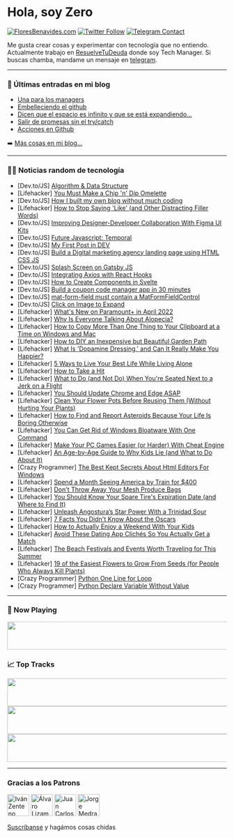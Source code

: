 # Hola, soy Zero

[![FloresBenavides.com](https://img.shields.io/website?down_message=oops&label=MiBlog&style=for-the-badge&up_message=online&url=https%3A%2F%2Ffloresbenavides.com)](https://floresbenavides.com) [![Twitter Follow](https://img.shields.io/twitter/follow/ZeroDragon?color=%231DA1F2&label=Follow&logo=twitter&logoColor=ffffff&style=for-the-badge)](https://twitter.com/zerodragon) [![Telegram Contact](https://img.shields.io/badge/escr%C3%ADbeme-ZeroDragon-%2326A5E4?style=for-the-badge&logo=telegram)](https://t.me/zerodragon)

Me gusta crear cosas y experimentar con tecnología que no entiendo.
Actualmente trabajo en [ResuelveTuDeuda](http://github.com/resuelve) donde soy Tech Manager.
Si buscas chamba, mandame un mensaje en [telegram](https://t.me/zerodragon).

---

### 📕 Últimas entradas en mi blog
<!-- BLOG-POST-LIST:START -->
- [Una para los managers](https://floresbenavides.com/una-para-los-managers/)
- [Embelleciendo el github](https://floresbenavides.com/embelleciendo-el-github/)
- [Dicen que el espacio es infinito y que se está expandiendo…](https://floresbenavides.com/dicen-que-el-espacio-es-infinito-y-que-se-esta-expandiendo/)
- [Salir de promesas sin el try/catch](https://floresbenavides.com/salir-de-promesas-sin-el-try-catch/)
- [Acciones en Github](https://floresbenavides.com/acciones-en-github/)
<!-- BLOG-POST-LIST:END -->

➡️ [Más cosas en mi blog...](https://floresbenavides.com)

---

### 👨‍💻 Noticias random de tecnología
<!-- TECH-POSTS:START -->
- [Dev.to/JS] [Algorithm &amp; Data Structure](https://dev.to/clouded_knight/algorithm-data-structure-59e0)
- [Lifehacker] [You Must Make a Chip &#39;n&#39; Dip Omelette](https://lifehacker.com/you-must-make-a-chip-n-dip-omelette-1848714285)
- [Dev.to/JS] [How I built my own blog without much coding](https://dev.to/narasimha1997/how-i-built-my-own-blog-without-much-coding-1pjm)
- [Lifehacker] [How to Stop Saying &#39;Like&#39; &lpar;and Other Distracting Filler Words&rpar;](https://lifehacker.com/how-to-stop-saying-like-and-other-distracting-filler-w-1848715699)
- [Dev.to/JS] [Improving Designer-Developer Collaboration With Figma UI Kits](https://dev.to/kathryngrayson/improving-designer-developer-collaboration-with-figma-ui-kits-582b)
- [Dev.to/JS] [Future Javascript: Temporal](https://dev.to/smpnjn/future-javascript-temporal-i68)
- [Dev.to/JS] [My First Post in DEV](https://dev.to/sureshkuchana/my-first-post-in-dev-13pn)
- [Dev.to/JS] [Build a Digital marketing agency landing page using HTML CSS JS](https://dev.to/codewithsadee/build-a-digital-marketing-agency-landing-page-using-html-css-js-5cog)
- [Dev.to/JS] [Splash Screen on Gatsby JS](https://dev.to/faranmustafa/splash-screen-on-gatsby-js-1gom)
- [Dev.to/JS] [Integrating Axios with React Hooks](https://dev.to/asayerio_techblog/integrating-axios-with-react-hooks-53m4)
- [Dev.to/JS] [How to Create Components in Svelte](https://dev.to/smpnjn/how-to-create-components-in-svelte-3438)
- [Dev.to/JS] [Build a coupon code manager app in 30 minutes](https://dev.to/tooljet/build-a-coupon-code-manager-app-in-30-minutes-133i)
- [Dev.to/JS] [mat-form-field must contain a MatFormFieldControl](https://dev.to/preethamsr/mat-form-field-must-contain-a-matformfieldcontrol-22m9)
- [Dev.to/JS] [Click on Image to Expand](https://dev.to/shameerchagani/click-on-image-to-expand-45gd)
- [Lifehacker] [What&#39;s New on Paramount+ in April 2022](https://lifehacker.com/whats-new-on-paramount-in-april-2022-1848714905)
- [Lifehacker] [Why Is Everyone Talking About Alopecia?](https://lifehacker.com/why-is-everyone-talking-about-alopecia-1848714054)
- [Lifehacker] [How to Copy More Than One Thing to Your Clipboard at a Time on Windows and Mac](https://lifehacker.com/how-to-copy-more-than-one-thing-to-your-clipboard-at-a-1848711373)
- [Lifehacker] [How to DIY an Inexpensive but Beautiful Garden Path](https://lifehacker.com/how-to-diy-an-inexpensive-but-beautiful-garden-path-1848710858)
- [Lifehacker] [What Is &#39;Dopamine Dressing,&#39; and Can It Really Make You Happier?](https://lifehacker.com/what-is-dopamine-dressing-and-can-it-really-make-you-h-1848708672)
- [Lifehacker] [5 Ways to Live Your Best Life While Living Alone](https://lifehacker.com/5-ways-to-live-your-best-life-while-living-alone-1848712072)
- [Lifehacker] [How to Take a Hit](https://lifehacker.com/how-to-take-a-hit-1848713085)
- [Lifehacker] [What to Do &lpar;and Not Do&rpar; When You&#39;re Seated Next to a Jerk on a Flight](https://lifehacker.com/what-to-do-and-not-do-when-youre-seated-next-to-an-as-1848712457)
- [Lifehacker] [You Should Update Chrome and Edge ASAP](https://lifehacker.com/you-should-update-chrome-and-edge-asap-1848712496)
- [Lifehacker] [Clean Your Flower Pots Before Reusing Them &lpar;Without Hurting Your Plants&rpar;](https://lifehacker.com/clean-your-flower-pots-before-reusing-them-without-hur-1848708681)
- [Lifehacker] [How to Find and Report Asteroids Because Your Life Is Boring Otherwise](https://lifehacker.com/how-to-find-and-report-asteroids-because-your-life-is-b-1848708695)
- [Lifehacker] [You Can Get Rid of Windows Bloatware With One Command](https://lifehacker.com/you-can-get-rid-of-windows-bloatware-with-one-command-1848707156)
- [Lifehacker] [Make Your PC Games Easier &lpar;or Harder&rpar; With Cheat Engine](https://lifehacker.com/make-your-pc-games-easier-or-harder-with-cheat-engine-1848705091)
- [Lifehacker] [An Age-by-Age Guide to Why Kids Lie &lpar;and What to Do About It&rpar;](https://lifehacker.com/an-age-by-age-guide-to-why-kids-lie-and-what-to-do-abo-1848643184)
- [Crazy Programmer] [The Best Kept Secrets About Html Editors For Windows](https://www.thecrazyprogrammer.com/2022/03/the-best-kept-secrets-about-html-editors-for-windows.html)
- [Lifehacker] [Spend a Month Seeing America by Train for $400](https://lifehacker.com/spend-a-month-seeing-america-by-train-for-400-1848706811)
- [Lifehacker] [Don&#39;t Throw Away Your Mesh Produce Bags](https://lifehacker.com/dont-throw-away-your-mesh-produce-bags-1848706794)
- [Lifehacker] [You Should Know Your Spare Tire&#39;s Expiration Date &lpar;and Where to Find It&rpar;](https://lifehacker.com/you-should-know-your-spare-tires-expiration-date-and-w-1848706733)
- [Lifehacker] [Unleash Angostura’s Star Power With a Trinidad Sour](https://lifehacker.com/unleash-angostura-s-star-power-with-a-trinidad-sour-1848705427)
- [Lifehacker] [7 Facts You Didn&#39;t Know About the Oscars](https://lifehacker.com/7-facts-you-didnt-know-about-the-oscars-1848705392)
- [Lifehacker] [How to Actually Enjoy a Weekend With Your Kids](https://lifehacker.com/how-to-actually-enjoy-a-weekend-with-your-kids-1848703212)
- [Lifehacker] [Avoid These Dating App Clichés So You Actually Get a Match](https://lifehacker.com/avoid-these-dating-app-cliches-if-you-actually-want-to-1848704630)
- [Lifehacker] [The Beach Festivals and Events Worth Traveling for This Summer](https://lifehacker.com/the-beach-festivals-and-events-worth-traveling-for-this-1848704522)
- [Lifehacker] [19 of the Easiest Flowers to Grow From Seeds &lpar;for People Who Always Kill Plants&rpar;](https://lifehacker.com/19-of-the-easiest-flowers-to-grow-from-seeds-for-peopl-1848703832)
- [Crazy Programmer] [Python One Line for Loop](https://www.thecrazyprogrammer.com/2022/03/python-one-line-for-loop.html)
- [Crazy Programmer] [Python Declare Variable Without Value](https://www.thecrazyprogrammer.com/2022/03/python-declare-variable-without-value.html)<!-- TECH-POSTS:END -->

---

### 🎵 Now Playing
<a href="https://spotify-now-playing-dun.vercel.app/now-playing?open"><img src="https://spotify-now-playing-dun.vercel.app/now-playing" width="540" height="64"></a>

### 📈 Top Tracks
<a href="https://spotify-now-playing-dun.vercel.app/top-tracks?i=1&open"><img src="https://spotify-now-playing-dun.vercel.app/top-tracks?i=1" width="540" height="64"></a>
<a href="https://spotify-now-playing-dun.vercel.app/top-tracks?i=2&open"><img src="https://spotify-now-playing-dun.vercel.app/top-tracks?i=2" width="540" height="64"></a>
<a href="https://spotify-now-playing-dun.vercel.app/top-tracks?i=3&open"><img src="https://spotify-now-playing-dun.vercel.app/top-tracks?i=3" width="540" height="64"></a>

---

### Gracias a los Patrons
[<img src="https://avatars.githubusercontent.com/u/243380?v=4" alt="Iván Zenteno" width="50px">](https://github.com/k001) [<img src="https://avatars.githubusercontent.com/u/19955639?v=4" alt="Álvaro Lizama" width="50px">](https://github.com/alvarolizama) [<img src="https://avatars.githubusercontent.com/u/2718753?v=4" alt="Juan Carlos Ruiz" width="50px">](https://github.com/JuanCrg90) [<img src="https://avatars.githubusercontent.com/u/37025?v=4" alt="Jorge Medrano" width="50px">](https://github.com/h1pp1e) 

[Suscríbanse](https://www.patreon.com/zerodragon) y hagámos cosas chidas
